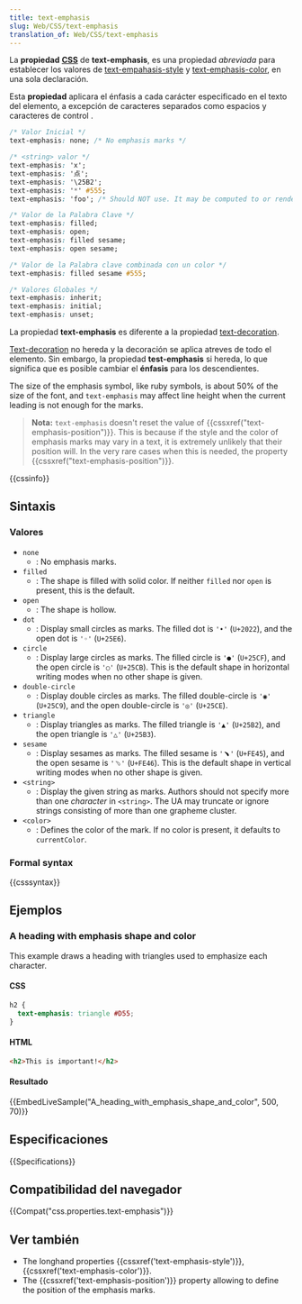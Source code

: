 ```yaml
---
title: text-emphasis
slug: Web/CSS/text-emphasis
translation_of: Web/CSS/text-emphasis
---
```


La **propiedad** **[CSS](/es/docs/Web/CSS)** de **text-emphasis**, es una propiedad _abreviada_ para establecer los valores de [text-empahasis-style](/es/docs/Web/CSS/text-emphasis-style) y [text-emphasis-color](/es/docs/Web/CSS/text-emphasis-color), en una sola declaración.

Esta **propiedad** aplicara el énfasis a cada carácter especificado en el texto del elemento, a excepción de caracteres separados como espacios y caracteres de control .

```css
/* Valor Inicial */
text-emphasis: none; /* No emphasis marks */

/* <string> valor */
text-emphasis: 'x';
text-emphasis: '点';
text-emphasis: '\25B2';
text-emphasis: '*' #555;
text-emphasis: 'foo'; /* Should NOT use. It may be computed to or rendered as 'f' only */

/* Valor de la Palabra Clave */
text-emphasis: filled;
text-emphasis: open;
text-emphasis: filled sesame;
text-emphasis: open sesame;

/* Valor de la Palabra clave combinada con un color */
text-emphasis: filled sesame #555;

/* Valores Globales */
text-emphasis: inherit;
text-emphasis: initial;
text-emphasis: unset;
```

La propiedad **text-emphasis** es diferente a la propiedad [text-decoration](/es/docs/Web/CSS/text-decoration).

[Text-decoration](/es/docs/Web/CSS/text-decoration) no hereda y la decoración se aplica atreves de todo el elemento. Sin embargo, la propiedad **test-emphasis** si hereda, lo que significa que es posible cambiar el **énfasis** para los descendientes.

The size of the emphasis symbol, like ruby symbols, is about 50% of the size of the font, and `text-emphasis` may affect line height when the current leading is not enough for the marks.

> **Nota:** `text-emphasis` doesn't reset the value of {{cssxref("text-emphasis-position")}}. This is because if the style and the color of emphasis marks may vary in a text, it is extremely unlikely that their position will. In the very rare cases when this is needed, the property {{cssxref("text-emphasis-position")}}.

{{cssinfo}}

## Sintaxis

### Valores

- `none`
  - : No emphasis marks.
- `filled`
  - : The shape is filled with solid color. If neither `filled` nor `open` is present, this is the default.
- `open`
  - : The shape is hollow.
- `dot`
  - : Display small circles as marks. The filled dot is `'•'` (`U+2022`), and the open dot is `'◦'` (`U+25E6`).
- `circle`
  - : Display large circles as marks. The filled circle is `'●'` (`U+25CF`), and the open circle is `'○'` (`U+25CB`). This is the default shape in horizontal writing modes when no other shape is given.
- `double-circle`
  - : Display double circles as marks. The filled double-circle is `'◉'` (`U+25C9`), and the open double-circle is `'◎'` (`U+25CE`).
- `triangle`
  - : Display triangles as marks. The filled triangle is `'▲'` (`U+25B2`), and the open triangle is `'△'` (`U+25B3`).
- `sesame`
  - : Display sesames as marks. The filled sesame is `'﹅'` (`U+FE45`), and the open sesame is `'﹆'` (`U+FE46`). This is the default shape in vertical writing modes when no other shape is given.
- `<string>`
  - : Display the given string as marks. Authors should not specify more than one _character_ in `<string>`. The UA may truncate or ignore strings consisting of more than one grapheme cluster.
- `<color>`
  - : Defines the color of the mark. If no color is present, it defaults to `currentColor`.

### Formal syntax

{{csssyntax}}

## Ejemplos

### A heading with emphasis shape and color

This example draws a heading with triangles used to emphasize each character.

#### CSS

```css
h2 {
  text-emphasis: triangle #D55;
}
```

#### HTML

```html
<h2>This is important!</h2>
```

#### Resultado

{{EmbedLiveSample("A_heading_with_emphasis_shape_and_color", 500, 70)}}

## Especificaciones

{{Specifications}}

## Compatibilidad del navegador

{{Compat("css.properties.text-emphasis")}}

## Ver también

- The longhand properties {{cssxref('text-emphasis-style')}}, {{cssxref('text-emphasis-color')}}.
- The {{cssxref('text-emphasis-position')}} property allowing to define the position of the emphasis marks.

